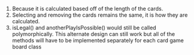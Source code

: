 1. Because it is calculated based off of the length of the cards.
2. Selecting and removing the cards remains the same, it is how they are calculated.
3. isLegal() and anotherPlayIsPossible() would still be called polymorphically. This alternate design can still work but all of the methods will have to be implemented separately for each card game board class